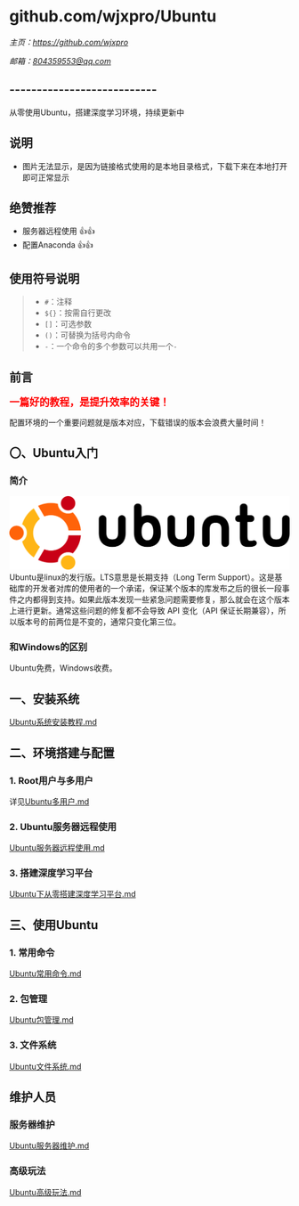 # **github.com/wjxpro/Ubuntu**
*主页：https://github.com/wjxpro*

*邮箱：804359553@qq.com*

## ---------------------------
从零使用Ubuntu，搭建深度学习环境，持续更新中

## 说明
+ 图片无法显示，是因为链接格式使用的是本地目录格式，下载下来在本地打开即可正常显示

## 绝赞推荐
+ 服务器远程使用 👍👍
+ 配置Anaconda 👍👍

## 使用符号说明
> + `#`：注释  
> + `${}`：按需自行更改  
> + `[]`：可选参数  
> + `()`：可替换为括号内命令  
> + `-`：一个命令的多个参数可以共用一个`-`

## 前言
<font color='red' size=4><b>一篇好的教程，是提升效率的关键！</b></font>

配置环境的一个重要问题就是版本对应，下载错误的版本会浪费大量时间！

## 〇、Ubuntu入门
### 简介
<a href="https://ubuntu.com/" target="-blank" title="ubuntu 官网">
<img src="./img/ubuntu_logo.svg">
</a>
Ubuntu是linux的发行版。LTS意思是长期支持（Long Term Support）。这是基础库的开发者对库的使用者的一个承诺，保证某个版本的库发布之后的很长一段事件之内都得到支持。如果此版本发现一些紧急问题需要修复，那么就会在这个版本上进行更新。通常这些问题的修复都不会导致 API 变化（API 保证长期兼容），所以版本号的前两位是不变的，通常只变化第三位。

### 和Windows的区别
Ubuntu免费，Windows收费。

## 一、安装系统
[Ubuntu系统安装教程.md](Ubuntu系统安装教程.md)

## 二、环境搭建与配置
### 1. Root用户与多用户
详见[Ubuntu多用户.md](Ubuntu多用户.md)

### 2. Ubuntu服务器远程使用
[Ubuntu服务器远程使用.md](Ubuntu服务器远程使用.md)

### 3. 搭建深度学习平台
[Ubuntu下从零搭建深度学习平台.md](Ubuntu下从零搭建深度学习平台（未完成）.md)

## 三、使用Ubuntu
### 1. 常用命令
[Ubuntu常用命令.md](Ubuntu常用命令（持续更新）.md)

### 2. 包管理
[Ubuntu包管理.md](Ubuntu包管理（未完成）.md)

### 3. 文件系统
[Ubuntu文件系统.md](Ubuntu文件系统（未完成）.md)

## 维护人员
### 服务器维护
[Ubuntu服务器维护.md](Ubuntu服务器维护（持续更新）.md)

### 高级玩法
[Ubuntu高级玩法.md](Ubuntu高级玩法（持续更新）.md)
